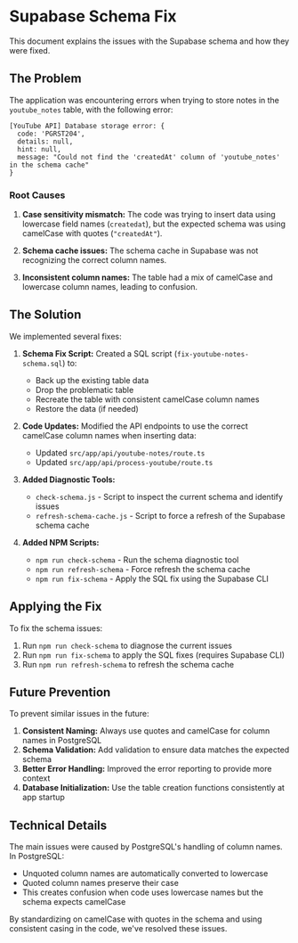 # Supabase Schema Fix

This document explains the issues with the Supabase schema and how they were fixed.

## The Problem

The application was encountering errors when trying to store notes in the `youtube_notes` table, with the following error:

```
[YouTube API] Database storage error: {
  code: 'PGRST204',
  details: null,
  hint: null,
  message: "Could not find the 'createdAt' column of 'youtube_notes' in the schema cache"
}
```

### Root Causes

1. **Case sensitivity mismatch:** The code was trying to insert data using lowercase field names (`createdat`), but the expected schema was using camelCase with quotes (`"createdAt"`).

2. **Schema cache issues:** The schema cache in Supabase was not recognizing the correct column names.

3. **Inconsistent column names:** The table had a mix of camelCase and lowercase column names, leading to confusion.

## The Solution

We implemented several fixes:

1. **Schema Fix Script:** Created a SQL script (`fix-youtube-notes-schema.sql`) to:
   - Back up the existing table data
   - Drop the problematic table
   - Recreate the table with consistent camelCase column names
   - Restore the data (if needed)

2. **Code Updates:** Modified the API endpoints to use the correct camelCase column names when inserting data:
   - Updated `src/app/api/youtube-notes/route.ts`
   - Updated `src/app/api/process-youtube/route.ts`

3. **Added Diagnostic Tools:**
   - `check-schema.js` - Script to inspect the current schema and identify issues
   - `refresh-schema-cache.js` - Script to force a refresh of the Supabase schema cache

4. **Added NPM Scripts:**
   - `npm run check-schema` - Run the schema diagnostic tool
   - `npm run refresh-schema` - Force refresh the schema cache
   - `npm run fix-schema` - Apply the SQL fix using the Supabase CLI

## Applying the Fix

To fix the schema issues:

1. Run `npm run check-schema` to diagnose the current issues
2. Run `npm run fix-schema` to apply the SQL fixes (requires Supabase CLI)
3. Run `npm run refresh-schema` to refresh the schema cache

## Future Prevention

To prevent similar issues in the future:

1. **Consistent Naming:** Always use quotes and camelCase for column names in PostgreSQL
2. **Schema Validation:** Add validation to ensure data matches the expected schema
3. **Better Error Handling:** Improved the error reporting to provide more context
4. **Database Initialization:** Use the table creation functions consistently at app startup

## Technical Details

The main issues were caused by PostgreSQL's handling of column names. In PostgreSQL:

- Unquoted column names are automatically converted to lowercase
- Quoted column names preserve their case
- This creates confusion when code uses lowercase names but the schema expects camelCase

By standardizing on camelCase with quotes in the schema and using consistent casing in the code, we've resolved these issues. 